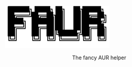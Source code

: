 
<img title="a title" alt="Alt text" src="ascii-.png">
<p align="center">
The fancy AUR helper
</p>
